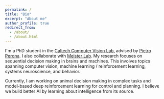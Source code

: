 ```yaml
---
permalink: /
title: "Bio"
excerpt: "About me"
author_profile: true
redirect_from: 
  - /about/
  - /about.html
---
```


I'm a PhD student in the [Caltech Computer Vision Lab](http://www.vision.caltech.edu), advised by [Pietro Perona](https://en.wikipedia.org/wiki/Pietro_Perona). I also collaborate with [Meister Lab](https://meisterlab.caltech.edu). My research focuses on sequential decision making in brains and machines. This involves topics spanning computer vision, machine learning / reinforcement learning, systems neuroscience, and behavior.

Currently, I am working on animal decision making in complex tasks and model-based deep reinforcement learning for control and planning. I believe we build better AI by learning about intelligence from its source.
